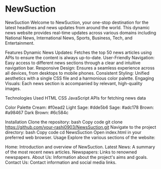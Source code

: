 # NewSuction
NewSuction
Welcome to NewSuction, your one-stop destination for the latest headlines and news updates from around the world. This dynamic news website provides real-time updates across various domains including National News, International News, Sports, Business, Tech, and Entertainment.

Features
Dynamic News Updates: Fetches the top 50 news articles using APIs to ensure the content is always up-to-date.
User-Friendly Navigation: Easy access to different news sections through a clear and intuitive navigation bar.
Responsive Design: Ensures a seamless experience across all devices, from desktops to mobile phones.
Consistent Styling: Unified aesthetics with a single CSS file and a harmonious color palette.
Engaging Visuals: Each news section is accompanied by relevant, high-quality images.

Technologies Used
HTML
CSS
JavaScript
APIs for fetching news data


Color Palette
Cream: #f0ead2
Light Sage: #dde5b6
Sage: #adc178
Brown: #a98467
Dark Brown: #6c584c

Installation
Clone the repository:
bash
Copy code
git clone https://github.com/your-rashi0903/NewsSuction.git
Navigate to the project directory:
bash
Copy code
cd NewsSuction
Open index.html in your preferred web browser.
Usage
Explore the various sections of the website:

Home: Introduction and overview of NewSuction.
Latest News: A summary of the most recent news articles.
Newspapers: Links to renowned newspapers.
About Us: Information about the project's aims and goals.
Contact Us: Contact information and social media links.


